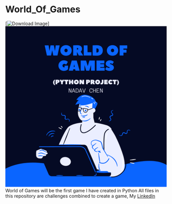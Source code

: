 # World_Of_Games

[![Download Image](https://hub.docker.com/repository/docker/nadav23chen/world_of_games)]
![World Of Games](worldofgames.png)
World of Games will be the first game I have created in Python
All files in this repository are challenges combined to create a game, My [LinkedIn](https://www.linkedin.com/in/nadav-chen22/)




